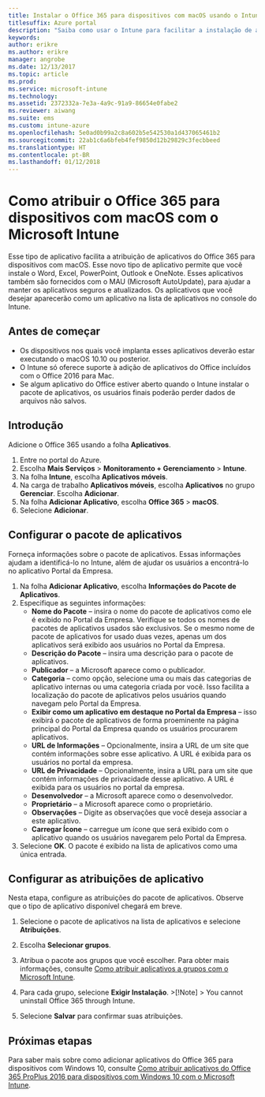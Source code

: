 ```yaml
---
title: Instalar o Office 365 para dispositivos com macOS usando o Intune
titlesuffix: Azure portal
description: "Saiba como usar o Intune para facilitar a instalação de aplicativos do Office 365 em dispositivos com macOS."
keywords: 
author: erikre
ms.author: erikre
manager: angrobe
ms.date: 12/13/2017
ms.topic: article
ms.prod: 
ms.service: microsoft-intune
ms.technology: 
ms.assetid: 2372332a-7e3a-4a9c-91a9-86654e0fabe2
ms.reviewer: aiwang
ms.suite: ems
ms.custom: intune-azure
ms.openlocfilehash: 5e0ad0b99a2c8a602b5e542530a1d437065461b2
ms.sourcegitcommit: 22ab1c6a6bfeb4fef9850d12b29829c3fecbbeed
ms.translationtype: HT
ms.contentlocale: pt-BR
ms.lasthandoff: 01/12/2018
---
```

# <a name="how-to-assign-office-365-to-macos-devices-with-microsoft-intune"></a>Como atribuir o Office 365 para dispositivos com macOS com o Microsoft Intune

Esse tipo de aplicativo facilita a atribuição de aplicativos do Office 365 para dispositivos com macOS. Esse novo tipo de aplicativo permite que você instale o Word, Excel, PowerPoint, Outlook e OneNote. Esses aplicativos também são fornecidos com o MAU (Microsoft AutoUpdate), para ajudar a manter os aplicativos seguros e atualizados. Os aplicativos que você desejar aparecerão como um aplicativo na lista de aplicativos no console do Intune.


## <a name="before-you-start"></a>Antes de começar

- Os dispositivos nos quais você implanta esses aplicativos deverão estar executando o macOS 10.10 ou posterior.
- O Intune só oferece suporte à adição de aplicativos do Office incluídos com o Office 2016 para Mac.
- Se algum aplicativo do Office estiver aberto quando o Intune instalar o pacote de aplicativos, os usuários finais poderão perder dados de arquivos não salvos.


## <a name="get-started"></a>Introdução
Adicione o Office 365 usando a folha **Aplicativos**.
1.  Entre no portal do Azure.
2.  Escolha **Mais Serviços** > **Monitoramento + Gerenciamento** > **Intune**.
3.  Na folha **Intune**, escolha **Aplicativos móveis**.
4.  Na carga de trabalho **Aplicativos móveis**, escolha **Aplicativos** no grupo **Gerenciar**. Escolha **Adicionar**.
5.  Na folha **Adicionar Aplicativo**, escolha **Office 365** > **macOS**.
6.  Selecione **Adicionar**.

## <a name="configure-the-app-suite"></a>Configurar o pacote de aplicativos

Forneça informações sobre o pacote de aplicativos. Essas informações ajudam a identificá-lo no Intune, além de ajudar os usuários a encontrá-lo no aplicativo Portal da Empresa.

1.  Na folha **Adicionar Aplicativo**, escolha **Informações do Pacote de Aplicativos**.
2.  Especifique as seguintes informações:
    - **Nome do Pacote** – insira o nome do pacote de aplicativos como ele é exibido no Portal da Empresa. Verifique se todos os nomes de pacotes de aplicativos usados são exclusivos. Se o mesmo nome de pacote de aplicativos for usado duas vezes, apenas um dos aplicativos será exibido aos usuários no Portal da Empresa.
    - **Descrição do Pacote** – insira uma descrição para o pacote de aplicativos.
    - **Publicador** – a Microsoft aparece como o publicador.
    - **Categoria** – como opção, selecione uma ou mais das categorias de aplicativo internas ou uma categoria criada por você. Isso facilita a localização do pacote de aplicativos pelos usuários quando navegam pelo Portal da Empresa.
    - **Exibir como um aplicativo em destaque no Portal da Empresa** – isso exibirá o pacote de aplicativos de forma proeminente na página principal do Portal da Empresa quando os usuários procurarem aplicativos.
    - **URL de Informações** – Opcionalmente, insira a URL de um site que contém informações sobre esse aplicativo. A URL é exibida para os usuários no portal da empresa.
    - **URL de Privacidade** – Opcionalmente, insira a URL para um site que contém informações de privacidade desse aplicativo. A URL é exibida para os usuários no portal da empresa.
    - **Desenvolvedor** – a Microsoft aparece como o desenvolvedor.
    - **Proprietário** – a Microsoft aparece como o proprietário.
    - **Observações** – Digite as observações que você deseja associar a este aplicativo.
    - **Carregar Ícone** – carregue um ícone que será exibido com o aplicativo quando os usuários navegarem pelo Portal da Empresa.
3.  Selecione **OK**. O pacote é exibido na lista de aplicativos como uma única entrada.

## <a name="configure-app-assignments"></a>Configurar as atribuições de aplicativo

Nesta etapa, configure as atribuições do pacote de aplicativos. Observe que o tipo de aplicativo disponível chegará em breve.

1.  Selecione o pacote de aplicativos na lista de aplicativos e selecione **Atribuições**.
2.  Escolha **Selecionar grupos**.
3.  Atribua o pacote aos grupos que você escolher. Para obter mais informações, consulte [Como atribuir aplicativos a grupos com o Microsoft Intune](/intune/apps-deploy).
4.  Para cada grupo, selecione **Exigir Instalação**.
        >[!Note]
        > You cannot uninstall Office 365 through Intune.

5. Selecione **Salvar** para confirmar suas atribuições.

## <a name="next-steps"></a>Próximas etapas

Para saber mais sobre como adicionar aplicativos do Office 365 para dispositivos com Windows 10, consulte [Como atribuir aplicativos do Office 365 ProPlus 2016 para dispositivos com Windows 10 com o Microsoft Intune](/intune/apps-add-office365).
